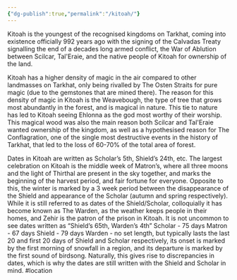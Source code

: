 ```yaml
---
{"dg-publish":true,"permalink":"/kitoah/"}
---
```


Kitoah is the youngest of the recognised kingdoms on Tarkhat, coming into existence officially 992 years ago with the signing of the Calvadas Treaty signalling the end of a decades long armed conflict, the War of Ablution between Scilcar, Tal'Eraie, and the native people of Kitoah for ownership of the land. 

Kitoah has a higher density of magic in the air compared to other landmasses on Tarkhat, only being rivalled by The Osten Straits for pure magic (due to the gemstones that are mined there). The reason for this density of magic in Kitoah is the Weavebough, the type of tree that grows most abundantly in the forest, and is magical in nature. This tie to nature has led to Kitoah seeing Ehlonna as the god most worthy of their worship. This magical wood was also the main reason both Scilcar and Tal'Eraie wanted ownership of the kingdom, as well as a hypothesised reason for The Conflagration, one of the single most destructive events in the history of Tarkhat, that led to the loss of 60-70% of the total area of forest.

Dates in Kitoah are written as Scholar’s 5th, Shield’s 24th, etc.
The largest celebration on Kitoah is the middle week of Matron’s, where all three moons and the light of Thirthal are present in the sky together, and marks the beginning of the harvest period, and fair fortune for everyone.
Opposite to this, the winter is marked by a 3 week period between the disappearance of the Shield and appearance of the Scholar (autumn and spring respectively). While it is still referred to as dates of the Shield/Scholar, colloquially it has become known as The Warden, as the weather keeps people in their homes, and Zehir is the patron of the prison in Kitoah. It is not uncommon to see dates written as “Shield’s 65th, Warden’s 4th”
Scholar - 75 days
Matron - 67 days
Shield - 79 days
Warden - no set length, but typically lasts the last 20 and first 20 days of Shield and Scholar respectively, its onset is marked by the first morning of snowfall in a region, and its departure is marked by the first sound of birdsong. Naturally, this gives rise to discrepancies in dates, which is why the dates are still written with the Shield and Scholar in mind.
#location 